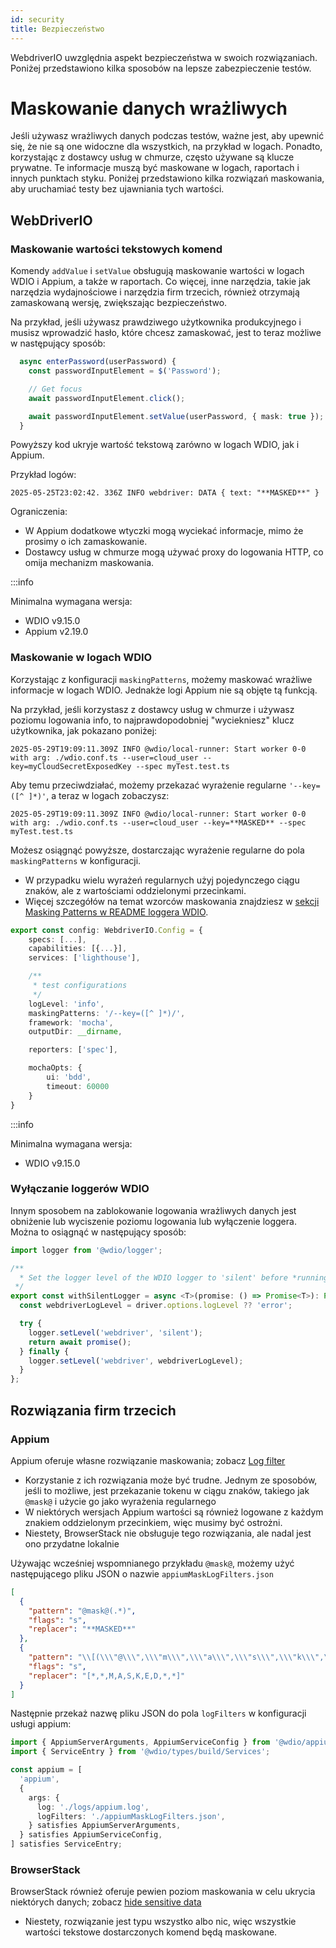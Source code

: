 ```yaml
---
id: security
title: Bezpieczeństwo
---
```


WebdriverIO uwzględnia aspekt bezpieczeństwa w swoich rozwiązaniach. Poniżej przedstawiono kilka sposobów na lepsze zabezpieczenie testów.

# Maskowanie danych wrażliwych

Jeśli używasz wrażliwych danych podczas testów, ważne jest, aby upewnić się, że nie są one widoczne dla wszystkich, na przykład w logach. Ponadto, korzystając z dostawcy usług w chmurze, często używane są klucze prywatne. Te informacje muszą być maskowane w logach, raportach i innych punktach styku. Poniżej przedstawiono kilka rozwiązań maskowania, aby uruchamiać testy bez ujawniania tych wartości.

## WebDriverIO

### Maskowanie wartości tekstowych komend

Komendy `addValue` i `setValue` obsługują maskowanie wartości w logach WDIO i Appium, a także w raportach. Co więcej, inne narzędzia, takie jak narzędzia wydajnościowe i narzędzia firm trzecich, również otrzymają zamaskowaną wersję, zwiększając bezpieczeństwo.

Na przykład, jeśli używasz prawdziwego użytkownika produkcyjnego i musisz wprowadzić hasło, które chcesz zamaskować, jest to teraz możliwe w następujący sposób:

```ts
  async enterPassword(userPassword) {
    const passwordInputElement = $('Password');

    // Get focus
    await passwordInputElement.click();

    await passwordInputElement.setValue(userPassword, { mask: true });
  }
```

Powyższy kod ukryje wartość tekstową zarówno w logach WDIO, jak i Appium.

Przykład logów:
```text
2025-05-25T23:02:42. 336Z INFO webdriver: DATA { text: "**MASKED**" }
```

Ograniczenia:
  - W Appium dodatkowe wtyczki mogą wyciekać informacje, mimo że prosimy o ich zamaskowanie.
  - Dostawcy usług w chmurze mogą używać proxy do logowania HTTP, co omija mechanizm maskowania.

:::info

Minimalna wymagana wersja:
 - WDIO v9.15.0
 - Appium v2.19.0

### Maskowanie w logach WDIO

Korzystając z konfiguracji `maskingPatterns`, możemy maskować wrażliwe informacje w logach WDIO. Jednakże logi Appium nie są objęte tą funkcją.

Na przykład, jeśli korzystasz z dostawcy usług w chmurze i używasz poziomu logowania info, to najprawdopodobniej "wyciekniesz" klucz użytkownika, jak pokazano poniżej:

```text
2025-05-29T19:09:11.309Z INFO @wdio/local-runner: Start worker 0-0 with arg: ./wdio.conf.ts --user=cloud_user --key=myCloudSecretExposedKey --spec myTest.test.ts
```

Aby temu przeciwdziałać, możemy przekazać wyrażenie regularne `'--key=([^ ]*)'`, a teraz w logach zobaczysz:

```text
2025-05-29T19:09:11.309Z INFO @wdio/local-runner: Start worker 0-0 with arg: ./wdio.conf.ts --user=cloud_user --key=**MASKED** --spec myTest.test.ts
```

Możesz osiągnąć powyższe, dostarczając wyrażenie regularne do pola `maskingPatterns` w konfiguracji.
  - W przypadku wielu wyrażeń regularnych użyj pojedynczego ciągu znaków, ale z wartościami oddzielonymi przecinkami.
  - Więcej szczegółów na temat wzorców maskowania znajdziesz w [sekcji Masking Patterns w README loggera WDIO](https://github.com/webdriverio/webdriverio/blob/main/packages/wdio-logger/README.md#masking-patterns).

```ts
export const config: WebdriverIO.Config = {
    specs: [...],
    capabilities: [{...}],
    services: ['lighthouse'],

    /**
     * test configurations
     */
    logLevel: 'info',
    maskingPatterns: '/--key=([^ ]*)/',
    framework: 'mocha',
    outputDir: __dirname,

    reporters: ['spec'],

    mochaOpts: {
        ui: 'bdd',
        timeout: 60000
    }
}
```

:::info

Minimalna wymagana wersja:
 - WDIO v9.15.0

### Wyłączanie loggerów WDIO

Innym sposobem na zablokowanie logowania wrażliwych danych jest obniżenie lub wyciszenie poziomu logowania lub wyłączenie loggera.
Można to osiągnąć w następujący sposób:

```ts
import logger from '@wdio/logger';

/**
  * Set the logger level of the WDIO logger to 'silent' before *running a promise, which helps hide sensitive information in the logs.
 */
export const withSilentLogger = async <T>(promise: () => Promise<T>): Promise<T> => {
  const webdriverLogLevel = driver.options.logLevel ?? 'error';

  try {
    logger.setLevel('webdriver', 'silent');
    return await promise();
  } finally {
    logger.setLevel('webdriver', webdriverLogLevel);
  }
};
```

## Rozwiązania firm trzecich

### Appium
Appium oferuje własne rozwiązanie maskowania; zobacz [Log filter](https://appium.io/docs/en/latest/guides/log-filters/)
 - Korzystanie z ich rozwiązania może być trudne. Jednym ze sposobów, jeśli to możliwe, jest przekazanie tokenu w ciągu znaków, takiego jak `@mask@` i użycie go jako wyrażenia regularnego
 - W niektórych wersjach Appium wartości są również logowane z każdym znakiem oddzielonym przecinkiem, więc musimy być ostrożni.
 - Niestety, BrowserStack nie obsługuje tego rozwiązania, ale nadal jest ono przydatne lokalnie
 
Używając wcześniej wspomnianego przykładu `@mask@`, możemy użyć następującego pliku JSON o nazwie `appiumMaskLogFilters.json`
```json
[
  {
    "pattern": "@mask@(.*)",
    "flags": "s",
    "replacer": "**MASKED**"
  },
  {
    "pattern": "\\[(\\\"@\\\",\\\"m\\\",\\\"a\\\",\\\"s\\\",\\\"k\\\",\\\"@\\\",\\S+)\\]",
    "flags": "s",
    "replacer": "[*,*,M,A,S,K,E,D,*,*]"
  }
]
```

Następnie przekaż nazwę pliku JSON do pola `logFilters` w konfiguracji usługi appium:
```ts
import { AppiumServerArguments, AppiumServiceConfig } from '@wdio/appium-service';
import { ServiceEntry } from '@wdio/types/build/Services';

const appium = [
  'appium',
  {
    args: {
      log: './logs/appium.log',
      logFilters: './appiumMaskLogFilters.json',
    } satisfies AppiumServerArguments,
  } satisfies AppiumServiceConfig,
] satisfies ServiceEntry;
```

### BrowserStack

BrowserStack również oferuje pewien poziom maskowania w celu ukrycia niektórych danych; zobacz [hide sensitive data](https://www.browserstack.com/docs/automate/selenium/hide-sensitive-data)
 - Niestety, rozwiązanie jest typu wszystko albo nic, więc wszystkie wartości tekstowe dostarczonych komend będą maskowane.